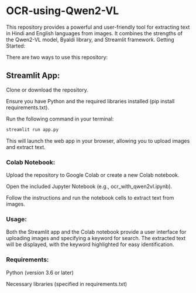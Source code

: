 # OCR-using-Qwen2-VL

This repository provides a powerful and user-friendly tool for extracting text in Hindi and English languages from images. It combines the strengths of the Qwen2-VL model, Byaldi library, and Streamlit framework.
Getting Started:

There are two ways to use this repository:

## Streamlit App:

Clone or download the repository.

Ensure you have Python and the required libraries installed (pip install requirements.txt).

Run the following command in your terminal:

```bash
streamlit run app.py
```

This will launch the web app in your browser, allowing you to upload images and extract text.

### Colab Notebook:

Upload the repository to Google Colab or create a new Colab notebook.

Open the included Jupyter Notebook (e.g., ocr_with_qwen2vl.ipynb).

Follow the instructions and run the notebook cells to extract text from images.

### Usage:

Both the Streamlit app and the Colab notebook provide a user interface for uploading images and specifying a keyword for search. The extracted text will be displayed, with the keyword highlighted for easy identification.

### Requirements:

Python (version 3.6 or later)

Necessary libraries (specified in requirements.txt)

